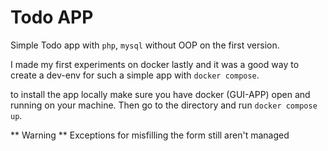 # Todo APP 
Simple Todo app with ```php```, ```mysql``` without OOP on the first version. 

I made my first experiments on docker lastly and it was a good way to create a dev-env for such a simple app with ```docker compose```. 

to install the app locally make sure you have docker (GUI-APP) open and running on your machine. Then go to the directory and run ```docker compose up```.

** Warning ** Exceptions for misfilling the form still aren't managed
